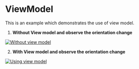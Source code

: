 ViewModel
============

This is an example which demonstrates the use of view model. 

1. **Without View model and observe the orientation change**

[![Without view model](https://drive.google.com/file/d/1pvHOHGh9uWcN-PKrVJ2Ajgpmi79dK4-2/view?usp=sharing)](https://drive.google.com/file/d/1JVAm4XpuVyIty92WGSot-FsR7LTchhqy/view?usp=sharing)

2. **With View model and observe the orientation change**

[![Using view model](https://drive.google.com/file/d/1pvHOHGh9uWcN-PKrVJ2Ajgpmi79dK4-2/view?usp=sharing)](https://drive.google.com/file/d/15bROSmwBJ_yZZ6QsSpqRLCmRctLPazcA/view?usp=sharing)
